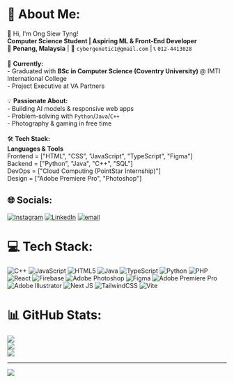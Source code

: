 # 💫 About Me:
👋 Hi, I'm Ong Siew Tyng!  <br>**Computer Science Student | Aspiring ML & Front-End Developer**  <br>📍 **Penang, Malaysia** | 📧 `cybergenetic1@gmail.com` | 📞 `012-4413028`  <br><br>🔭 **Currently:**  <br>- Graduated with **BSc in Computer Science (Coventry University)** @ IMTI International College  <br>- Project Executive at VA Partners  <br><br>💡 **Passionate About:**  <br>- Building AI models & responsive web apps  <br>- Problem-solving with `Python`/`Java`/`C++`  <br>- Photography & gaming in free time  <br><br>🛠 **Tech Stack:**  <br> **Languages & Tools**<br>Frontend  = ["HTML", "CSS", "JavaScript", "TypeScript", "Figma"]<br>Backend   = ["Python", "Java", "C++", "SQL"]<br>DevOps    = ["Cloud Computing (PointStar Internship)"]<br>Design    = ["Adobe Premiere Pro", "Photoshop"]


## 🌐 Socials:
[![Instagram](https://img.shields.io/badge/Instagram-%23E4405F.svg?logo=Instagram&logoColor=white)](https://instagram.com/ongsiewtyng) [![LinkedIn](https://img.shields.io/badge/LinkedIn-%230077B5.svg?logo=linkedin&logoColor=white)](https://linkedin.com/in/venus-ong-c12uds) [![email](https://img.shields.io/badge/Email-D14836?logo=gmail&logoColor=white)](mailto:cybergenetic1@gmail.com) 

# 💻 Tech Stack:
![C++](https://img.shields.io/badge/c++-%2300599C.svg?style=flat&logo=c%2B%2B&logoColor=white) ![JavaScript](https://img.shields.io/badge/javascript-%23323330.svg?style=flat&logo=javascript&logoColor=%23F7DF1E) ![HTML5](https://img.shields.io/badge/html5-%23E34F26.svg?style=flat&logo=html5&logoColor=white) ![Java](https://img.shields.io/badge/java-%23ED8B00.svg?style=flat&logo=openjdk&logoColor=white) ![TypeScript](https://img.shields.io/badge/typescript-%23007ACC.svg?style=flat&logo=typescript&logoColor=white) ![Python](https://img.shields.io/badge/python-3670A0?style=flat&logo=python&logoColor=ffdd54) ![PHP](https://img.shields.io/badge/php-%23777BB4.svg?style=flat&logo=php&logoColor=white) ![React](https://img.shields.io/badge/react-%2320232a.svg?style=flat&logo=react&logoColor=%2361DAFB) ![Firebase](https://img.shields.io/badge/firebase-a08021?style=flat&logo=firebase&logoColor=ffcd34) ![Adobe Photoshop](https://img.shields.io/badge/adobe%20photoshop-%2331A8FF.svg?style=flat&logo=adobe%20photoshop&logoColor=white) ![Figma](https://img.shields.io/badge/figma-%23F24E1E.svg?style=flat&logo=figma&logoColor=white) ![Adobe Premiere Pro](https://img.shields.io/badge/Adobe%20Premiere%20Pro-9999FF.svg?style=flat&logo=Adobe%20Premiere%20Pro&logoColor=white) ![Adobe Illustrator](https://img.shields.io/badge/adobe%20illustrator-%23FF9A00.svg?style=flat&logo=adobe%20illustrator&logoColor=white) ![Next JS](https://img.shields.io/badge/Next-black?style=flat&logo=next.js&logoColor=white) ![TailwindCSS](https://img.shields.io/badge/tailwindcss-%2338B2AC.svg?style=flat&logo=tailwind-css&logoColor=white) ![Vite](https://img.shields.io/badge/vite-%23646CFF.svg?style=flat&logo=vite&logoColor=white)
# 📊 GitHub Stats:
![](https://github-readme-stats.vercel.app/api?username=ongsiewtyng&theme=dark&hide_border=false&include_all_commits=true&count_private=true)<br/>
![](https://nirzak-streak-stats.vercel.app/?user=ongsiewtyng&theme=dark&hide_border=false)<br/>
![](https://github-readme-stats.vercel.app/api/top-langs/?username=ongsiewtyng&theme=dark&hide_border=false&include_all_commits=true&count_private=true&layout=compact)

---
[![](https://visitcount.itsvg.in/api?id=ongsiewtyng&icon=6&color=0)](https://visitcount.itsvg.in)
